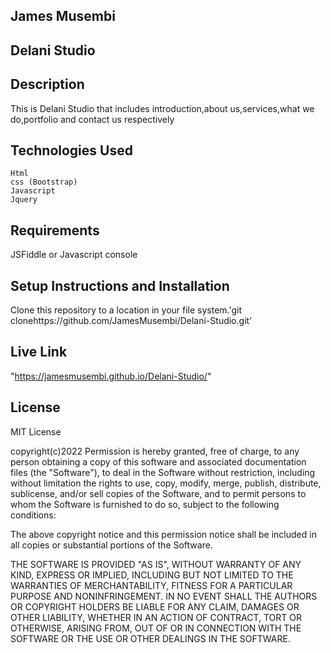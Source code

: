 ## James Musembi
## Delani Studio
## Description
   This is Delani Studio that includes introduction,about us,services,what we do,portfolio and contact us respectively
## Technologies Used
    Html
    css (Bootstrap)
    Javascript
    Jquery
## Requirements
   JSFiddle or Javascript console
## Setup Instructions and Installation
   Clone this repository to a location in your file system.'git clonehttps://github.com/JamesMusembi/Delani-Studio.git'
## Live Link
  "https://jamesmusembi.github.io/Delani-Studio/"
## License

   MIT License
   
   copyright(c)2022
   Permission is hereby granted, free of charge, to any person obtaining a copy
of this software and associated documentation files (the "Software"), to deal
in the Software without restriction, including without limitation the rights
to use, copy, modify, merge, publish, distribute, sublicense, and/or sell
copies of the Software, and to permit persons to whom the Software is
furnished to do so, subject to the following conditions:

The above copyright notice and this permission notice shall be included in all
copies or substantial portions of the Software.

THE SOFTWARE IS PROVIDED "AS IS", WITHOUT WARRANTY OF ANY KIND, EXPRESS OR
IMPLIED, INCLUDING BUT NOT LIMITED TO THE WARRANTIES OF MERCHANTABILITY,
FITNESS FOR A PARTICULAR PURPOSE AND NONINFRINGEMENT. IN NO EVENT SHALL THE
AUTHORS OR COPYRIGHT HOLDERS BE LIABLE FOR ANY CLAIM, DAMAGES OR OTHER
LIABILITY, WHETHER IN AN ACTION OF CONTRACT, TORT OR OTHERWISE, ARISING FROM,
OUT OF OR IN CONNECTION WITH THE SOFTWARE OR THE USE OR OTHER DEALINGS IN THE
SOFTWARE.
   
   
   
